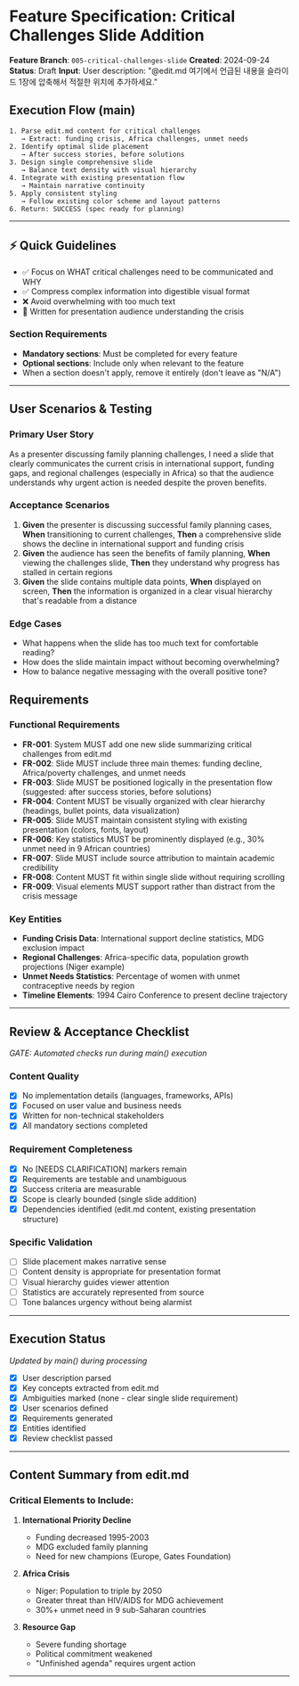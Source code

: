 # Feature Specification: Critical Challenges Slide Addition

**Feature Branch**: `005-critical-challenges-slide`
**Created**: 2024-09-24
**Status**: Draft
**Input**: User description: "@edit.md 여기에서 언급된 내용을 슬라이드 1장에 압축해서 적절한 위치에 추가하세요."

## Execution Flow (main)
```
1. Parse edit.md content for critical challenges
   → Extract: funding crisis, Africa challenges, unmet needs
2. Identify optimal slide placement
   → After success stories, before solutions
3. Design single comprehensive slide
   → Balance text density with visual hierarchy
4. Integrate with existing presentation flow
   → Maintain narrative continuity
5. Apply consistent styling
   → Follow existing color scheme and layout patterns
6. Return: SUCCESS (spec ready for planning)
```

---

## ⚡ Quick Guidelines
- ✅ Focus on WHAT critical challenges need to be communicated and WHY
- ✅ Compress complex information into digestible visual format
- ❌ Avoid overwhelming with too much text
- 👥 Written for presentation audience understanding the crisis

### Section Requirements
- **Mandatory sections**: Must be completed for every feature
- **Optional sections**: Include only when relevant to the feature
- When a section doesn't apply, remove it entirely (don't leave as "N/A")

---

## User Scenarios & Testing

### Primary User Story
As a presenter discussing family planning challenges, I need a slide that clearly communicates the current crisis in international support, funding gaps, and regional challenges (especially in Africa) so that the audience understands why urgent action is needed despite the proven benefits.

### Acceptance Scenarios
1. **Given** the presenter is discussing successful family planning cases, **When** transitioning to current challenges, **Then** a comprehensive slide shows the decline in international support and funding crisis
2. **Given** the audience has seen the benefits of family planning, **When** viewing the challenges slide, **Then** they understand why progress has stalled in certain regions
3. **Given** the slide contains multiple data points, **When** displayed on screen, **Then** the information is organized in a clear visual hierarchy that's readable from a distance

### Edge Cases
- What happens when the slide has too much text for comfortable reading?
- How does the slide maintain impact without becoming overwhelming?
- How to balance negative messaging with the overall positive tone?

## Requirements

### Functional Requirements
- **FR-001**: System MUST add one new slide summarizing critical challenges from edit.md
- **FR-002**: Slide MUST include three main themes: funding decline, Africa/poverty challenges, and unmet needs
- **FR-003**: Slide MUST be positioned logically in the presentation flow (suggested: after success stories, before solutions)
- **FR-004**: Content MUST be visually organized with clear hierarchy (headings, bullet points, data visualization)
- **FR-005**: Slide MUST maintain consistent styling with existing presentation (colors, fonts, layout)
- **FR-006**: Key statistics MUST be prominently displayed (e.g., 30% unmet need in 9 African countries)
- **FR-007**: Slide MUST include source attribution to maintain academic credibility
- **FR-008**: Content MUST fit within single slide without requiring scrolling
- **FR-009**: Visual elements MUST support rather than distract from the crisis message

### Key Entities
- **Funding Crisis Data**: International support decline statistics, MDG exclusion impact
- **Regional Challenges**: Africa-specific data, population growth projections (Niger example)
- **Unmet Needs Statistics**: Percentage of women with unmet contraceptive needs by region
- **Timeline Elements**: 1994 Cairo Conference to present decline trajectory

---

## Review & Acceptance Checklist
*GATE: Automated checks run during main() execution*

### Content Quality
- [x] No implementation details (languages, frameworks, APIs)
- [x] Focused on user value and business needs
- [x] Written for non-technical stakeholders
- [x] All mandatory sections completed

### Requirement Completeness
- [x] No [NEEDS CLARIFICATION] markers remain
- [x] Requirements are testable and unambiguous
- [x] Success criteria are measurable
- [x] Scope is clearly bounded (single slide addition)
- [x] Dependencies identified (edit.md content, existing presentation structure)

### Specific Validation
- [ ] Slide placement makes narrative sense
- [ ] Content density is appropriate for presentation format
- [ ] Visual hierarchy guides viewer attention
- [ ] Statistics are accurately represented from source
- [ ] Tone balances urgency without being alarmist

---

## Execution Status
*Updated by main() during processing*

- [x] User description parsed
- [x] Key concepts extracted from edit.md
- [x] Ambiguities marked (none - clear single slide requirement)
- [x] User scenarios defined
- [x] Requirements generated
- [x] Entities identified
- [x] Review checklist passed

---

## Content Summary from edit.md

### Critical Elements to Include:

1. **International Priority Decline**
   - Funding decreased 1995-2003
   - MDG excluded family planning
   - Need for new champions (Europe, Gates Foundation)

2. **Africa Crisis**
   - Niger: Population to triple by 2050
   - Greater threat than HIV/AIDS for MDG achievement
   - 30%+ unmet need in 9 sub-Saharan countries

3. **Resource Gap**
   - Severe funding shortage
   - Political commitment weakened
   - "Unfinished agenda" requires urgent action

---